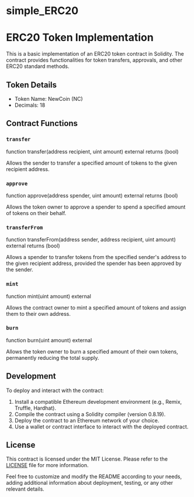 # simple_ERC20
# ERC20 Token Implementation

This is a basic implementation of an ERC20 token contract in Solidity. The contract provides functionalities for token transfers, approvals, and other ERC20 standard methods.

## Token Details

- Token Name: NewCoin (NC)
- Decimals: 18

## Contract Functions

### `transfer`
function transfer(address recipient, uint amount) external returns (bool)

Allows the sender to transfer a specified amount of tokens to the given recipient address.

### `approve`


function approve(address spender, uint amount) external returns (bool)


Allows the token owner to approve a spender to spend a specified amount of tokens on their behalf.

### `transferFrom`
function transferFrom(address sender, address recipient, uint amount) external returns (bool)

Allows a spender to transfer tokens from the specified sender's address to the given recipient address, provided the spender has been approved by the sender.

### `mint`
function mint(uint amount) external


Allows the contract owner to mint a specified amount of tokens and assign them to their own address.

### `burn`

function burn(uint amount) external

Allows the token owner to burn a specified amount of their own tokens, permanently reducing the total supply.

## Development

To deploy and interact with the contract:

1. Install a compatible Ethereum development environment (e.g., Remix, Truffle, Hardhat).
2. Compile the contract using a Solidity compiler (version 0.8.19).
3. Deploy the contract to an Ethereum network of your choice.
4. Use a wallet or contract interface to interact with the deployed contract.

## License

This contract is licensed under the MIT License. Please refer to the [LICENSE](LICENSE) file for more information.

Feel free to customize and modify the README according to your needs, adding additional information about deployment, testing, or any other relevant details.
